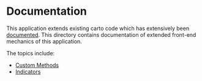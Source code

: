 # Documentation

This application extends existing carto code which has extensively been [documented](https://docs.carto.com). This directory contains documentation of extended front-end mechanics of this application.

The topics include:

- [Custom Methods](./custom-method.md)
- [Indicators](./indicators.md)
